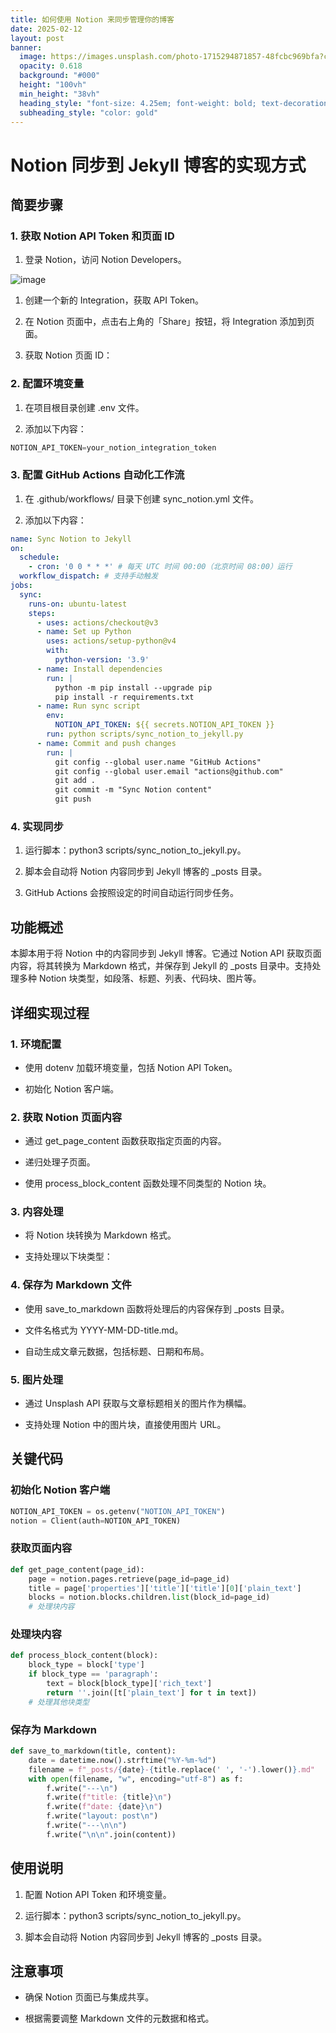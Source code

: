 ```yaml
---
title: 如何使用 Notion 来同步管理你的博客
date: 2025-02-12
layout: post
banner:
  image: https://images.unsplash.com/photo-1715294871857-48fcbc969bfa?crop=entropy&cs=tinysrgb&fit=max&fm=jpg&ixid=M3w2OTIwMzJ8MHwxfHJhbmRvbXx8fHx8fHx8fDE3MzkzMjg1MTF8&ixlib=rb-4.0.3&q=80&w=1080
  opacity: 0.618
  background: "#000"
  height: "100vh"
  min_height: "38vh"
  heading_style: "font-size: 4.25em; font-weight: bold; text-decoration: underline"
  subheading_style: "color: gold"
---
```


# Notion 同步到 Jekyll 博客的实现方式

## 简要步骤

### 1. 获取 Notion API Token 和页面 ID

1. 登录 Notion，访问 Notion Developers。

![image](https://prod-files-secure.s3.us-west-2.amazonaws.com/a7a0cc5a-89b9-4cda-8686-1fba0ca52f40/d19c1afe-dea5-4312-9333-786b0ba83054/image.png?X-Amz-Algorithm=AWS4-HMAC-SHA256&X-Amz-Content-Sha256=UNSIGNED-PAYLOAD&X-Amz-Credential=ASIAZI2LB4664FK2H77Q%2F20250212%2Fus-west-2%2Fs3%2Faws4_request&X-Amz-Date=20250212T024830Z&X-Amz-Expires=3600&X-Amz-Security-Token=IQoJb3JpZ2luX2VjEMj%2F%2F%2F%2F%2F%2F%2F%2F%2F%2FwEaCXVzLXdlc3QtMiJHMEUCIQDoz899xZqs6h8spRQ4p9xNmJ8hR62WPqk9Z2Xke3pjigIgI%2FiXHbDcndUvynyN%2FYOFgOrbMnB4pMkBKD3KU24%2BiEcqiAQI4f%2F%2F%2F%2F%2F%2F%2F%2F%2F%2FARAAGgw2Mzc0MjMxODM4MDUiDBIPwu1NjvB%2BoeA63CrcAwM7dRa8%2Fiqnhgd1r2Ubzcafl4tK5S%2FlTEOpHKQMsS4tUX6Itl5HVCQGniLVmp0M3z%2BnOVxsUCEvnEFiAsDy8U1TOwu4X89Sod%2FNT18VXL8jzUBr61%2B5gDHyhSD%2FrEd0t46XQPbNfMrE%2B3K08cxarFYHhHc0IMCUgDt736znSY0l0WXma31r0UOjlGpK10Ivu%2BFA2SGyJoU8YZjf0pdVdLzHMLmyht%2F45kY1S%2BlI3hh20F2Ok%2Fo2Tkdi6Ynurz4hFZGDdA6bfWSW0vGK7c4pZp49skXbH0yrsMpKIS6u%2BA%2Bh8Q6mBNfDl3DJ0oCmXVERSAPCGnsDQfieexkEWvW9qPwP4ZRknkzOjt6s3L5sYKuN3oZWjRg%2FKiCTmMTDZNBkSLLiQFOaJi5qV4t%2F5J2gFriU5O42J6oOq3ho9IurRfRMakPm6KFGIrhR%2FvSNsrRk%2FTw8UQ7YllA%2FtZwnAZ1fPrpJRDtS2gz07VMylVVANQvowJca5cCbpKcahgO4RQtIBvcx3Xks628QdFq9B3OsR5Z08CKlhzp5OPeeWLWxc46V%2BtR6yLm%2BdOeRzYvUeorj%2FSu4B40NdnMJQ0q1KB9T73qmjYpgppkSMdKJ1B4ZxeE6EmQ9P3g9NaQLZj4sMNHPr70GOqUB1tU1Ztdz8RBPgQNQLcmcnBberd2gZWZ8Br1plKuSd9iQyl%2BaE1k5Scdk0Llh1Q7MSvTdG1fTZzJILwLO3qwjlP2eRhQVMN8BeD9R7Fzk7N716glGVqeUfRRB5vCJTbPMqiGcok33ydI47DM1wUDzbdB9qqB4Gw8CiUiXYAwVBSUJfr3P1pN1PsSTmLAWnHXJoXSMcmVya23UzlUAjCO3o2ramd1M&X-Amz-Signature=18353478ee9cf1e23aff84291a77c187b9db184aa75814768e76dd3f09d36b7f&X-Amz-SignedHeaders=host&x-id=GetObject)

1. 创建一个新的 Integration，获取 API Token。

1. 在 Notion 页面中，点击右上角的「Share」按钮，将 Integration 添加到页面。

1. 获取 Notion 页面 ID：


### 2. 配置环境变量

1. 在项目根目录创建 .env 文件。

1. 添加以下内容：

```javascript
NOTION_API_TOKEN=your_notion_integration_token
```

### 3. 配置 GitHub Actions 自动化工作流

1. 在 .github/workflows/ 目录下创建 sync_notion.yml 文件。

1. 添加以下内容：

```yaml
name: Sync Notion to Jekyll
on:
  schedule:
    - cron: '0 0 * * *' # 每天 UTC 时间 00:00（北京时间 08:00）运行
  workflow_dispatch: # 支持手动触发
jobs:
  sync:
    runs-on: ubuntu-latest
    steps:
      - uses: actions/checkout@v3
      - name: Set up Python
        uses: actions/setup-python@v4
        with:
          python-version: '3.9'
      - name: Install dependencies
        run: |
          python -m pip install --upgrade pip
          pip install -r requirements.txt
      - name: Run sync script
        env:
          NOTION_API_TOKEN: ${{ secrets.NOTION_API_TOKEN }}
        run: python scripts/sync_notion_to_jekyll.py
      - name: Commit and push changes
        run: |
          git config --global user.name "GitHub Actions"
          git config --global user.email "actions@github.com"
          git add .
          git commit -m "Sync Notion content"
          git push
```

### 4. 实现同步

1. 运行脚本：python3 scripts/sync_notion_to_jekyll.py。

1. 脚本会自动将 Notion 内容同步到 Jekyll 博客的 _posts 目录。

1. GitHub Actions 会按照设定的时间自动运行同步任务。

## 功能概述

本脚本用于将 Notion 中的内容同步到 Jekyll 博客。它通过 Notion API 获取页面内容，将其转换为 Markdown 格式，并保存到 Jekyll 的 _posts 目录中。支持处理多种 Notion 块类型，如段落、标题、列表、代码块、图片等。

## 详细实现过程

### 1. 环境配置

- 使用 dotenv 加载环境变量，包括 Notion API Token。

- 初始化 Notion 客户端。

### 2. 获取 Notion 页面内容

- 通过 get_page_content 函数获取指定页面的内容。

- 递归处理子页面。

- 使用 process_block_content 函数处理不同类型的 Notion 块。

### 3. 内容处理

- 将 Notion 块转换为 Markdown 格式。

- 支持处理以下块类型：


### 4. 保存为 Markdown 文件

- 使用 save_to_markdown 函数将处理后的内容保存到 _posts 目录。

- 文件名格式为 YYYY-MM-DD-title.md。

- 自动生成文章元数据，包括标题、日期和布局。

### 5. 图片处理

- 通过 Unsplash API 获取与文章标题相关的图片作为横幅。

- 支持处理 Notion 中的图片块，直接使用图片 URL。

## 关键代码

### 初始化 Notion 客户端

```python
NOTION_API_TOKEN = os.getenv("NOTION_API_TOKEN")
notion = Client(auth=NOTION_API_TOKEN)
```

### 获取页面内容

```python
def get_page_content(page_id):
    page = notion.pages.retrieve(page_id=page_id)
    title = page['properties']['title']['title'][0]['plain_text']
    blocks = notion.blocks.children.list(block_id=page_id)
    # 处理块内容
```

### 处理块内容

```python
def process_block_content(block):
    block_type = block['type']
    if block_type == 'paragraph':
        text = block[block_type]['rich_text']
        return ''.join([t['plain_text'] for t in text])
    # 处理其他块类型
```

### 保存为 Markdown

```python
def save_to_markdown(title, content):
    date = datetime.now().strftime("%Y-%m-%d")
    filename = f"_posts/{date}-{title.replace(' ', '-').lower()}.md"
    with open(filename, "w", encoding="utf-8") as f:
        f.write("---\n")
        f.write(f"title: {title}\n")
        f.write(f"date: {date}\n")
        f.write("layout: post\n")
        f.write("---\n\n")
        f.write("\n\n".join(content))
```

## 使用说明

1. 配置 Notion API Token 和环境变量。

1. 运行脚本：python3 scripts/sync_notion_to_jekyll.py。

1. 脚本会自动将 Notion 内容同步到 Jekyll 博客的 _posts 目录。

## 注意事项

- 确保 Notion 页面已与集成共享。

- 根据需要调整 Markdown 文件的元数据和格式。